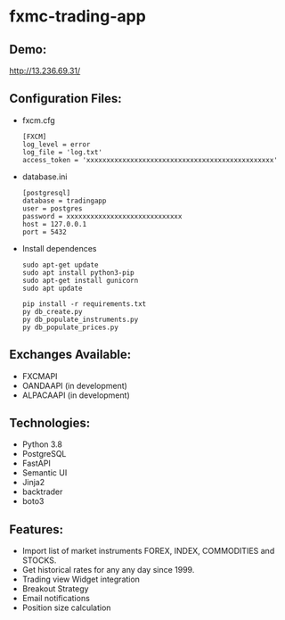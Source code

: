 # fxmc-trading-app

Demo:
---------
http://13.236.69.31/


Configuration Files:
---------

- fxcm.cfg

      [FXCM]
      log_level = error
      log_file = 'log.txt'
      access_token = 'xxxxxxxxxxxxxxxxxxxxxxxxxxxxxxxxxxxxxxxxxxxxxxx'

- database.ini
      
      [postgresql]
      database = tradingapp
      user = postgres
      password = xxxxxxxxxxxxxxxxxxxxxxxxxxxxx
      host = 127.0.0.1
      port = 5432

- Install dependences
      
      sudo apt-get update
      sudo apt install python3-pip
      sudo apt-get install gunicorn
      sudo apt update
      
      pip install -r requirements.txt
      py db_create.py
      py db_populate_instruments.py
      py db_populate_prices.py 
      
      
Exchanges Available:
---------
- FXCMAPI
- OANDAAPI (in development)
- ALPACAAPI (in development)

Technologies:
---------
- Python 3.8
- PostgreSQL
- FastAPI
- Semantic UI
- Jinja2
- backtrader
- boto3

Features:
---------
- Import list of market instruments FOREX, INDEX, COMMODITIES and STOCKS.
- Get historical rates for any any day since 1999.
- Trading view Widget integration
- Breakout Strategy
- Email notifications
- Position size calculation



